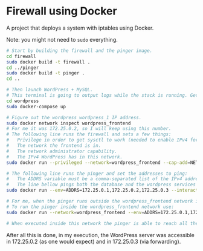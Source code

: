 # Firewall using Docker

A project that deploys a system with iptables using Docker.

Note: you might not need to `sudo` everything.

```bash
# Start by building the firewall and the pinger image.
cd firewall
sudo docker build -t firewall .
cd ../pinger
sudo docker build -t pinger .
cd ..
```

```bash
# Then launch WordPress + MySQL.
# This terminal is going to output logs while the stack is running. Get another one.
cd wordpress
sudo docker-compose up
```

```bash
# Figure out the wordpress_wordpress_1 IP address.
sudo docker network inspect wordpress_frontend
# For me it was 172.25.0.2, so I will keep using this number.
# The following line runs the firewall and sets a few things:
#   Privilege in order to get sysctl to work (needed to enable IPv4 forwarding).
#   The network the frontend is in.
#   The network administrator capability.
#   The IPv4 WordPress has in this network.
sudo docker run --privileged --network=wordpress_frontend --cap-add=NET_ADMIN --env=WORDPRESS_IP=172.25.0.2 --interactive --tty firewall bash

# The following line runs the pinger and set the addresses to ping:
#   The ADDRS variable must be a comma-separated list of the IPv4 addresses to ping
#   The line bellow pings both the database and the wordpress services and also pings the firewall
sudo docker run --env=ADDRS=172.25.0.1,172.25.0.2,172.25.0.3 --interactive --tty pinger bash 

# For me, when the pinger runs outside the wordpress_frontend network it fails to reach both wordpress and firewall but is able to reach the database (which seems wrong)
# To run the pinger inside the wordpress_frontend network use:
sudo docker run --network=wordpress_frontend --env=ADDRS=172.25.0.1,172.25.0.2,172.25.0.3 --interactive --tty pinger bash 

# When executed inside this network the pinger is able to reach all the three tested addresses

```

After all this is done, in my execution, the WordPress server was accessible in 172.25.0.2 (as one would expect) and in 172.25.0.3 (via forwarding).
